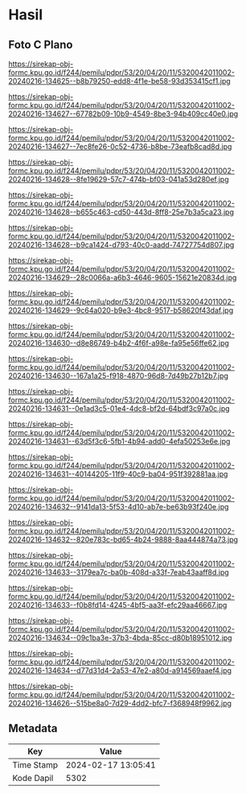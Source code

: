 # Hasil

## Foto C Plano

https://sirekap-obj-formc.kpu.go.id/f244/pemilu/pdpr/53/20/04/20/11/5320042011002-20240216-134625--b8b79250-edd8-4f1e-be58-93d353415cf1.jpg

https://sirekap-obj-formc.kpu.go.id/f244/pemilu/pdpr/53/20/04/20/11/5320042011002-20240216-134627--67782b09-10b9-4549-8be3-94b409cc40e0.jpg

https://sirekap-obj-formc.kpu.go.id/f244/pemilu/pdpr/53/20/04/20/11/5320042011002-20240216-134627--7ec8fe26-0c52-4736-b8be-73eafb8cad8d.jpg

https://sirekap-obj-formc.kpu.go.id/f244/pemilu/pdpr/53/20/04/20/11/5320042011002-20240216-134628--8fe19629-57c7-474b-bf03-041a53d280ef.jpg

https://sirekap-obj-formc.kpu.go.id/f244/pemilu/pdpr/53/20/04/20/11/5320042011002-20240216-134628--b655c463-cd50-443d-8ff8-25e7b3a5ca23.jpg

https://sirekap-obj-formc.kpu.go.id/f244/pemilu/pdpr/53/20/04/20/11/5320042011002-20240216-134628--b9ca1424-d793-40c0-aadd-74727754d807.jpg

https://sirekap-obj-formc.kpu.go.id/f244/pemilu/pdpr/53/20/04/20/11/5320042011002-20240216-134629--28c0066a-a6b3-4646-9605-15621e20834d.jpg

https://sirekap-obj-formc.kpu.go.id/f244/pemilu/pdpr/53/20/04/20/11/5320042011002-20240216-134629--9c64a020-b9e3-4bc8-9517-b58620f43daf.jpg

https://sirekap-obj-formc.kpu.go.id/f244/pemilu/pdpr/53/20/04/20/11/5320042011002-20240216-134630--d8e86749-b4b2-4f6f-a98e-fa95e56ffe62.jpg

https://sirekap-obj-formc.kpu.go.id/f244/pemilu/pdpr/53/20/04/20/11/5320042011002-20240216-134630--167a1a25-f918-4870-96d8-7d49b27b12b7.jpg

https://sirekap-obj-formc.kpu.go.id/f244/pemilu/pdpr/53/20/04/20/11/5320042011002-20240216-134631--0e1ad3c5-01e4-4dc8-bf2d-64bdf3c97a0c.jpg

https://sirekap-obj-formc.kpu.go.id/f244/pemilu/pdpr/53/20/04/20/11/5320042011002-20240216-134631--63d5f3c6-5fb1-4b94-add0-4efa50253e6e.jpg

https://sirekap-obj-formc.kpu.go.id/f244/pemilu/pdpr/53/20/04/20/11/5320042011002-20240216-134631--40144205-11f9-40c9-ba04-951f392881aa.jpg

https://sirekap-obj-formc.kpu.go.id/f244/pemilu/pdpr/53/20/04/20/11/5320042011002-20240216-134632--9141da13-5f53-4d10-ab7e-be63b93f240e.jpg

https://sirekap-obj-formc.kpu.go.id/f244/pemilu/pdpr/53/20/04/20/11/5320042011002-20240216-134632--820e783c-bd65-4b24-9888-8aa444874a73.jpg

https://sirekap-obj-formc.kpu.go.id/f244/pemilu/pdpr/53/20/04/20/11/5320042011002-20240216-134633--3179ea7c-ba0b-408d-a33f-7eab43aaff8d.jpg

https://sirekap-obj-formc.kpu.go.id/f244/pemilu/pdpr/53/20/04/20/11/5320042011002-20240216-134633--f0b8fd14-4245-4bf5-aa3f-efc29aa46667.jpg

https://sirekap-obj-formc.kpu.go.id/f244/pemilu/pdpr/53/20/04/20/11/5320042011002-20240216-134634--09c1ba3e-37b3-4bda-85cc-d80b18951012.jpg

https://sirekap-obj-formc.kpu.go.id/f244/pemilu/pdpr/53/20/04/20/11/5320042011002-20240216-134634--d77d31d4-2a53-47e2-a80d-a914569aaef4.jpg

https://sirekap-obj-formc.kpu.go.id/f244/pemilu/pdpr/53/20/04/20/11/5320042011002-20240216-134626--515be8a0-7d29-4dd2-bfc7-f368948f9962.jpg


## Metadata

| Key        | Value               |
| ---------- | ------------------- |
| Time Stamp | 2024-02-17 13:05:41 |
| Kode Dapil | 5302                |



